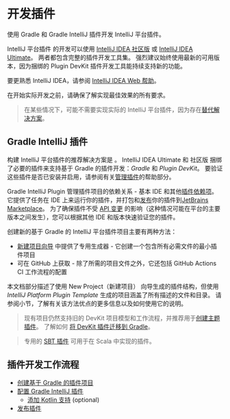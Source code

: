 <!-- Copyright 2000-2023 JetBrains s.r.o. and contributors. Use of this source code is governed by the Apache 2.0 license. -->

# 开发插件

<link-summary>使用 Gradle 和 Gradle IntelliJ 插件开发 IntelliJ 平台插件。</link-summary>

IntelliJ 平台插件 的开发可以使用 [IntelliJ IDEA 社区版](https://www.jetbrains.com/idea/download/)
或 [IntelliJ IDEA Ultimate](https://www.jetbrains.com/idea/)。
两者都包含完整的插件开发工具集。
强烈建议始终使用最新的可用版本，因为捆绑的 <control>Plugin DevKit</control> 插件开发工具能持续支持新的功能。

要更熟悉 IntelliJ IDEA，请参阅 [IntelliJ IDEA Web 帮助](https://www.jetbrains.com/idea/help/)。

在开始实际开发之前，请确保了解实现最佳效果的所有要求[](plugin_user_experience.md)。

> 在某些情况下，可能不需要实现实际的 IntelliJ 平台插件，因为存在[替代解决方案](plugin_alternatives.md)。
>

## Gradle IntelliJ 插件

构建 IntelliJ 平台插件的推荐解决方案是 [](tools_gradle_intellij_plugin.md)。
IntelliJ IDEA Ultimate 和 社区版 捆绑了必要的插件来支持基于 Gradle 的插件开发：_Gradle_ 和 _Plugin DevKit_。
要验证这些插件是否已安装并启用，请参阅有关[管理插件](https://www.jetbrains.com/help/idea/managing-plugins.html)的帮助部分。

Gradle IntelliJ Plugin 管理插件项目的依赖关系 - 基本 IDE 和其他[插件依赖项](plugin_dependencies.md)。
它提供了任务在 IDE 上来运行你的插件，并打包和[发布](publishing_plugin.md#使用Gradle发布插件)你的插件到[JetBrains Marketplace](https://plugins.jetbrains.com)。
为了确保插件不受 [API 变更](api_changes_list.md) 的影响（这种情况可能在平台的主要版本之间发生），您可以根据其他 IDE 和版本快速验证您的插件。

创建新的基于 Gradle 的 IntelliJ 平台插件项目主要有两种方法：
- [新建项目向导](https://www.jetbrains.com/help/idea/new-project-wizard.html) 中提供了专用生成器 - 它创建一个包含所有必需文件的最小插件项目
- [](plugin_github_template.md) 可在 GitHub 上获取 - 除了所需的项目文件之外，它还包括 GitHub Actions CI 工作流程的配置

本文档部分描述了使用 <control>New Project（新建项目）</control> 向导生成的插件结构，但使用 _IntelliJ Platform Plugin Template_ 生成的项目涵盖了所有描述的文件和目录。
请参阅[](plugin_github_template.md)小节，了解有关该方法优点的更多信息以及如何使用它的说明。

> 现有项目仍然支持旧的 DevKit 项目模型和工作流程，并推荐用于[创建主题插件](developing_themes.md)。
> 了解如何 [将 DevKit 插件迁移到 Gradle](migrating_plugin_devkit_to_gradle.md)。
>

> 专用的 [SBT 插件](https://github.com/JetBrains/sbt-idea-plugin) 可用于在 Scala 中实现的插件。
>

## 插件开发工作流程

* [创建基于 Gradle 的插件项目](creating_plugin_project.md)
* [配置 Gradle IntelliJ 插件](configuring_plugin_project.md)
  * [添加 Kotlin 支持](using_kotlin.md) (optional)
* [发布插件](publishing_plugin.md)

